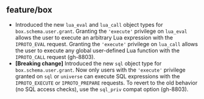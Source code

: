 ## feature/box

* Introduced the new `lua_eval` and `lua_call` object types for
  `box.schema.user.grant`. Granting the `'execute'` privilege on `lua_eval`
  allows the user to execute an arbitrary Lua expression with the
  `IPROTO_EVAL` request. Granting the `'execute'` privilege on `lua_call`
  allows the user to execute any global user-defined Lua function with
  the `IPROTO_CALL` request (gh-8803).
* **[Breaking change]** Introduced the new `sql` object type for
  `box.schema.user.grant`. Now only users with the `'execute'` privilege
  granted on `sql` or `universe` can execute SQL expressions with the
  `IPROTO_EXECUTE` or `IPROTO_PREPARE` requests. To revert to the old behavior
  (no SQL access checks), use the `sql_priv` compat option (gh-8803).
